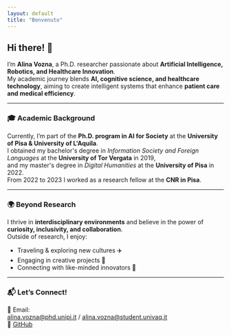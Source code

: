 ```yaml
---
layout: default
title: "Benvenuto"
---
```


## Hi there! 👋

I’m **Alina Vozna**, a Ph.D. researcher passionate about **Artificial Intelligence, Robotics, and Healthcare Innovation**.  
My academic journey blends **AI, cognitive science, and healthcare technology**, aiming to create intelligent systems that enhance **patient care and medical efficiency**.

---

### 🎓 **Academic Background**

Currently, I’m part of the **Ph.D. program in AI for Society** at the **University of Pisa & University of L'Aquila**.  
I obtained my bachelor's degree in *Information Society and Foreign Languages* at the **University of Tor Vergata** in 2019,  
and my master's degree in *Digital Humanities* at the **University of Pisa** in 2022.  
From 2022 to 2023 I worked as a research fellow at the **CNR in Pisa**.

---

### 🌍 **Beyond Research**

I thrive in **interdisciplinary environments** and believe in the power of **curiosity, inclusivity, and collaboration**.  
Outside of research, I enjoy:

- Traveling & exploring new cultures ✈️  
- Engaging in creative projects 🎨  
- Connecting with like-minded innovators 🤝  

---

### 📬 **Let’s Connect!**

📧 Email:  
[alina.vozna@phd.unipi.it](mailto:alina.vozna@phd.unipi.it) / [alina.vozna@student.univaq.it](mailto:alina.vozna@student.univaq.it)  
🔗 [GitHub](https://github.com/Lillana270196)
